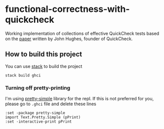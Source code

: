 # functional-correctness-with-quickcheck

Working implementation of collections of effective QuickCheck tests based on the
[paper](./paper.pdf) written by John Hughes, founder of QuickCheck.

## How to build this project

You can use [stack](https://docs.haskellstack.org/en/stable/README/) to build
the project

```terminal
stack build ghci
```

### Turning off pretty-printing

I'm using [pretty-simple](http://hackage.haskell.org/package/pretty-simple) library
for the repl. If this is not preferred for you, please go to `.ghci` file and delete
these lines

```
:set -package pretty-simple
import Text.Pretty.Simple (pPrint)
:set -interactive-print pPrint
```